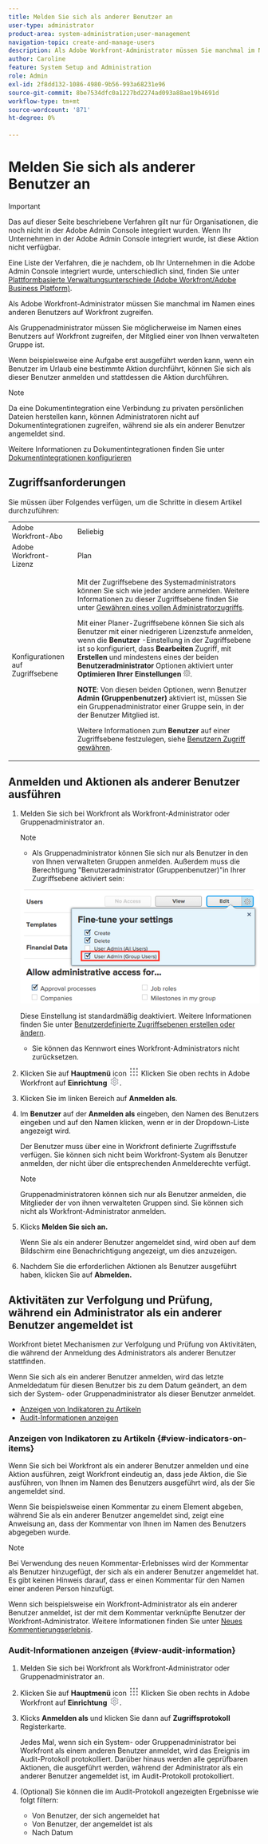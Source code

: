 ```yaml
---
title: Melden Sie sich als anderer Benutzer an
user-type: administrator
product-area: system-administration;user-management
navigation-topic: create-and-manage-users
description: Als Adobe Workfront-Administrator müssen Sie manchmal im Namen eines anderen Benutzers auf Workfront zugreifen.
author: Caroline
feature: System Setup and Administration
role: Admin
exl-id: 2f8dd132-1086-4980-9b56-993a68231e96
source-git-commit: 8be7534dfc0a1227bd2274ad093a88ae19b4691d
workflow-type: tm+mt
source-wordcount: '871'
ht-degree: 0%

---
```


# Melden Sie sich als anderer Benutzer an


<!--<span class="preview">The highlighted information on this page refers to functionality not yet generally available. It is available for all users only in the Preview environment.</span> -->

<!--
**DON'T DELETE, DRAFT OR HIDE THIS ARTICLE. IT IS LINKED TO THE PRODUCT, THROUGH THE CONTEXT SENSITIVE HELP LINKS. Also linked to other articles: Creating and Managing Groups, etc.</p>
-->

>[!IMPORTANT]
>
>Das auf dieser Seite beschriebene Verfahren gilt nur für Organisationen, die noch nicht in der Adobe Admin Console integriert wurden. Wenn Ihr Unternehmen in der Adobe Admin Console integriert wurde, ist diese Aktion nicht verfügbar.
>
>Eine Liste der Verfahren, die je nachdem, ob Ihr Unternehmen in die Adobe Admin Console integriert wurde, unterschiedlich sind, finden Sie unter [Plattformbasierte Verwaltungsunterschiede (Adobe Workfront/Adobe Business Platform)](../../../administration-and-setup/get-started-wf-administration/actions-in-admin-console.md).

Als Adobe Workfront-Administrator müssen Sie manchmal im Namen eines anderen Benutzers auf Workfront zugreifen.

Als Gruppenadministrator müssen Sie möglicherweise im Namen eines Benutzers auf Workfront zugreifen, der Mitglied einer von Ihnen verwalteten Gruppe ist.

Wenn beispielsweise eine Aufgabe erst ausgeführt werden kann, wenn ein Benutzer im Urlaub eine bestimmte Aktion durchführt, können Sie sich als dieser Benutzer anmelden und stattdessen die Aktion durchführen.

<!--
<note type="note">
Some users, such as executives, need to be able to control which administrators can log in to their accounts, and for how long. Working with your organization, Workfront configures settings that allow this control for these users. When a Workfront administrator or group administrator (associated with one of the user's groups) tries to log in as one of these users, an on-screen message prompts the administrator to contact the user for access. From the user profile area, the user can then grant access to the administrator and specify an expiration time for it. For more information on how the user does this, see
<a href="../../../workfront-basics/manage-your-account-and-profile/configuring-your-user-profile/configure-my-settings.md#access" class="MCXref xref">Access</a> in
<a href="../../../workfront-basics/manage-your-account-and-profile/configuring-your-user-profile/configure-my-settings.md" class="MCXref xref">Configure My Settings</a>.
<span class="PinkDraftNote">[Add a note about this being only for the Enterprise package if they decide to do it that way]</span>
</note>
-->

>[!NOTE]
>
>Da eine Dokumentintegration eine Verbindung zu privaten persönlichen Dateien herstellen kann, können Administratoren nicht auf Dokumentintegrationen zugreifen, während sie als ein anderer Benutzer angemeldet sind.
>
>Weitere Informationen zu Dokumentintegrationen finden Sie unter [Dokumentintegrationen konfigurieren](../../../administration-and-setup/configure-integrations/configure-document-integrations.md)

## Zugriffsanforderungen

Sie müssen über Folgendes verfügen, um die Schritte in diesem Artikel durchzuführen:

<table style="table-layout:auto"> 
 <col> 
 <col> 
 <tbody> 
  <tr> 
   <td role="rowheader">Adobe Workfront-Abo</td> 
   <td>Beliebig</td> 
  </tr> 
  <tr> 
   <td role="rowheader">Adobe Workfront-Lizenz</td> 
   <td>Plan</td> 
  </tr> 
  <tr> 
   <td role="rowheader">Konfigurationen auf Zugriffsebene</td> 
   <td> <p>Mit der Zugriffsebene des Systemadministrators können Sie sich wie jeder andere anmelden. Weitere Informationen zu dieser Zugriffsebene finden Sie unter <a href="../../../administration-and-setup/add-users/configure-and-grant-access/grant-a-user-full-administrative-access.md" class="MCXref xref">Gewähren eines vollen Administratorzugriffs</a>. </p> <p>Mit einer Planer-Zugriffsebene können Sie sich als Benutzer mit einer niedrigeren Lizenzstufe anmelden, wenn die <b>Benutzer</b> -Einstellung in der Zugriffsebene ist so konfiguriert, dass <b>Bearbeiten</b> Zugriff, mit <b>Erstellen</b> und mindestens eines der beiden <b>Benutzeradministrator</b> Optionen aktiviert unter <b>Optimieren Ihrer Einstellungen</b> <img src="assets/gear-icon-in-access-levels.png">. </p> 
   <p><b>NOTE</b>: Von diesen beiden Optionen, wenn Benutzer <b>Admin (Gruppenbenutzer)</b> aktiviert ist, müssen Sie ein Gruppenadministrator einer Gruppe sein, in der der Benutzer Mitglied ist.</p> 
   <p>Weitere Informationen zum <b>Benutzer</b> auf einer Zugriffsebene festzulegen, siehe <a href="../../../administration-and-setup/add-users/configure-and-grant-access/grant-access-other-users.md" class="MCXref xref">Benutzern Zugriff gewähren</a>.</p> </td> 
  </tr> 
 </tbody> 
</table>

## Anmelden und Aktionen als anderer Benutzer ausführen

1. Melden Sie sich bei Workfront als Workfront-Administrator oder Gruppenadministrator an.

   >[!NOTE]
   >
   >* Als Gruppenadministrator können Sie sich nur als Benutzer in den von Ihnen verwalteten Gruppen anmelden. Außerdem muss die Berechtigung &quot;Benutzeradministrator (Gruppenbenutzer)&quot;in Ihrer Zugriffsebene aktiviert sein:
   >   
   >  ![](assets/group-admin-user.png)
   >   
   >  Diese Einstellung ist standardmäßig deaktiviert. Weitere Informationen finden Sie unter [Benutzerdefinierte Zugriffsebenen erstellen oder ändern](../../../administration-and-setup/add-users/configure-and-grant-access/create-modify-access-levels.md).
   >   
   >* Sie können das Kennwort eines Workfront-Administrators nicht zurücksetzen.

1. Klicken Sie auf **Hauptmenü** icon ![](assets/main-menu-icon.png) Klicken Sie oben rechts in Adobe Workfront auf **Einrichtung** ![](assets/gear-icon-settings.png).

1. Klicken Sie im linken Bereich auf **Anmelden als**.

1. Im **Benutzer** auf der **Anmelden als** eingeben, den Namen des Benutzers eingeben und auf den Namen klicken, wenn er in der Dropdown-Liste angezeigt wird.

   Der Benutzer muss über eine in Workfront definierte Zugriffsstufe verfügen. Sie können sich nicht beim Workfront-System als Benutzer anmelden, der nicht über die entsprechenden Anmelderechte verfügt.

   >[!NOTE]
   >
   >Gruppenadministratoren können sich nur als Benutzer anmelden, die Mitglieder der von ihnen verwalteten Gruppen sind. Sie können sich nicht als Workfront-Administrator anmelden.

1. Klicks **Melden Sie sich an.**

   <!--
   <p data-mc-conditions="QuicksilverOrClassic.Draft mode">Might come in a future story:</p>
   -->

   <!--
   <p data-mc-conditions="QuicksilverOrClassic.Draft mode">click an Access period and then click Request to ask the user for access to log as him or her for the specified period of time. Continue these steps after the user grants access. Specify somewhere here that this is only for the Enterprise package if they decide on that</p>
   -->

   <!--
   <p data-mc-conditions="QuicksilverOrClassic.Draft mode">Or </p>
   -->

   <!--
   <p data-mc-conditions="QuicksilverOrClassic.Draft mode">If a prompt appears indicating that the user has restricted access to their account, contact the user to request access.</p>
   -->

   <!--
   <p data-mc-conditions="QuicksilverOrClassic.Draft mode">The user can then can grant you "Log in as" access in their user profile. They can also specify an expiration date and time for the access period. </p>
   -->

   <!--
   This triggers an email to let you know that you have access to log in as the user, depending on how your event notifications are enabled. For more information, see <a href="../../../workfront-basics/using-notifications/event-notifications.md" class="MCXref xref">Event notifications</a>.
   </div>
   -->

   Wenn Sie als ein anderer Benutzer angemeldet sind, wird oben auf dem Bildschirm eine Benachrichtigung angezeigt, um dies anzuzeigen.

1. Nachdem Sie die erforderlichen Aktionen als Benutzer ausgeführt haben, klicken Sie auf **Abmelden.**

## Aktivitäten zur Verfolgung und Prüfung, während ein Administrator als ein anderer Benutzer angemeldet ist

Workfront bietet Mechanismen zur Verfolgung und Prüfung von Aktivitäten, die während der Anmeldung des Administrators als anderer Benutzer stattfinden.

Wenn Sie sich als ein anderer Benutzer anmelden, wird das letzte Anmeldedatum für diesen Benutzer bis zu dem Datum geändert, an dem sich der System- oder Gruppenadministrator als dieser Benutzer anmeldet.

* [Anzeigen von Indikatoren zu Artikeln](#view-indicators-on-items)
* [Audit-Informationen anzeigen](#view-audit-information)

### Anzeigen von Indikatoren zu Artikeln {#view-indicators-on-items}

Wenn Sie sich bei Workfront als ein anderer Benutzer anmelden und eine Aktion ausführen, zeigt Workfront eindeutig an, dass jede Aktion, die Sie ausführen, von Ihnen im Namen des Benutzers ausgeführt wird, als der Sie angemeldet sind.

Wenn Sie beispielsweise einen Kommentar zu einem Element abgeben, während Sie als ein anderer Benutzer angemeldet sind, zeigt eine Anweisung an, dass der Kommentar von Ihnen im Namen des Benutzers abgegeben wurde.

<!--remove the note below when we bring this back to Prod: -->

>[!NOTE]
>
>Bei Verwendung des neuen Kommentar-Erlebnisses wird der Kommentar als Benutzer hinzugefügt, der sich als ein anderer Benutzer angemeldet hat. Es gibt keinen Hinweis darauf, dass er einen Kommentar für den Namen einer anderen Person hinzufügt.
>
>Wenn sich beispielsweise ein Workfront-Administrator als ein anderer Benutzer anmeldet, ist der mit dem Kommentar verknüpfte Benutzer der Workfront-Administrator. Weitere Informationen finden Sie unter [Neues Kommentierungserlebnis](../../../product-announcements/betas/new-commenting-experience-beta/unified-commenting-experience.md).


### Audit-Informationen anzeigen {#view-audit-information}

1. Melden Sie sich bei Workfront als Workfront-Administrator oder Gruppenadministrator an.
1. Klicken Sie auf **Hauptmenü** icon ![](assets/main-menu-icon.png) Klicken Sie oben rechts in Adobe Workfront auf **Einrichtung** ![](assets/gear-icon-settings.png).

1. Klicks **Anmelden als** und klicken Sie dann auf **Zugriffsprotokoll** Registerkarte.

   Jedes Mal, wenn sich ein System- oder Gruppenadministrator bei Workfront als einem anderen Benutzer anmeldet, wird das Ereignis im Audit-Protokoll protokolliert. Darüber hinaus werden alle geprüfbaren Aktionen, die ausgeführt werden, während der Administrator als ein anderer Benutzer angemeldet ist, im Audit-Protokoll protokolliert.

1. (Optional) Sie können die im Audit-Protokoll angezeigten Ergebnisse wie folgt filtern:

   * Von Benutzer, der sich angemeldet hat
   * Von Benutzer, der angemeldet ist als
   * Nach Datum
